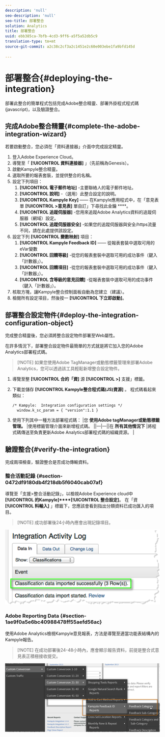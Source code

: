 ```yaml
---
description: 'null'
seo-description: 'null'
seo-title: 部署整合
solution: Analytics
title: 部署整合
uuid: ebb385ca-7bfb-4cd3-9ff6-a5f5a52db5c9
translation-type: tm+mt
source-git-commit: a2c38c2cf3a2c1451e2c60e003ebe1fa9bfd145d

---
```



# 部署整合{#deploying-the-integration}

部署此整合的簡單程式包括完成Adobe整合精靈、部署外掛程式程式碼(javascript)，以及驗證整合。

## 完成Adobe整合精靈{#complete-the-adobe-integration-wizard}

若要啟動整合，您必須在「資料連接器」介面中完成設定精靈。

1. 登入Adobe Experience Cloud。
1. 導覽至「 **[!UICONTROL 資料連接器]** 」（先前稱為Genesis）。
1. 啟動Kampyle整合精靈。
1. 選取所要的報表套裝，並提供整合的名稱。
1. 設定下列項目：
   1. **[!UICONTROL 電子郵件地址]** -主要聯絡人的電子郵件地址。
   1. **[!UICONTROL 說明]** -（選用）此整合設定的說明。
   1. **[!UICONTROL Kampyle Key]** —— 在Kampyle應用程式中，在「意見表單 **[!UICONTROL &gt;意見表]** 單自訂」下尋找此金鑰 ****。
   1. **[!UICONTROL 追蹤伺服器]** -您用來追蹤Adobe Analytics資料的追蹤伺服器（網域）設定。
   1. **[!UICONTROL 追蹤伺服器安全]** -如果您的追蹤伺服器與安全/https流量不同，請在此處提供該設定。
1. 設定下列 **[!UICONTROL 變數映射]** 項目：
   1. **[!UICONTROL Kampyle Feedback ID]** —— 從報表套裝中選取可用的eVar變數
   1. **[!UICONTROL 回饋等級]** -從您的報表套裝中選取可用的成功事件（鍵入「計數器」）。
   1. **[!UICONTROL 回饋項目]** -從您的報表套裝中選取可用的成功事件（鍵入「計數器」）。
   1. **[!UICONTROL 含等級的意見回饋]** -從報表套裝中選取可用的成功事件（鍵入「計數器」）。
1. 核取方塊，讓Kampyle整合控制面板自動為您建立（建議）。
1. 檢閱所有設定項目，然後按一 **[!UICONTROL 下立即啟動]**。

## 部署整合設定物件{#deploy-the-integration-configuration-object}

完成整合精靈後，您必須將整合設定物件部署至Web屬性。

在許多情況下，部署整合設定物件最簡單的方式就是將它加入您的Adobe Analytics部署程式碼。

> [!NOTE] 如果您使用Adobe TagManager或動態標籤管理來部署Adobe Analytics，您可以透過該工具輕鬆新增整合設定物件。

1. 導覽至整 **[!UICONTROL 合的「資]** 源 **[!UICONTROL &gt;]** 支援」標籤。
1. 下載並儲存 **[!UICONTROL Kampyle整合程式碼(JS)資源]** 。 程式碼看起來類似：

   ```
   /* Kampyle:  Integration configuration settings */
     window.k_sc_param = { "version":1.1 }
   ```

1. 使用下列其中一種方法部署程式碼：
|您 **使用Adobe tagManager或動態標籤管理。** |使用標籤管理介面來新增程式碼。 ||—|—||在 **所有其他情況下** |將程式碼傳送至負責更新Adobe Analytics部署程式碼的組織資源。  |

## 驗證整合{#verify-the-integration}

完成兩項檢查，驗證整合是否成功傳輸資料。

### 整合活動記錄 {#section-0472df9180db4f218db5f6040cab07af}

導覽至「支援&gt;整合活動記錄」，以檢視Adobe Experience cloud中 **[!UICONTROL 的Kampyle]****[!UICONTROL 整合設定]**。 在「資 **[!UICONTROL 料輸入]** 」標籤下，您應該會看到指出分類資料已成功匯入的項目。

> [!NOTE] 成功部署後24小時內應會出現記錄項目。

![](assets/integration_activity_log.png)

### Adobe Reporting Data {#section-1ae9f0a5e6bc40988478ff55aefd56ac}

使用Adobe Analytics檢視Kampyle意見報表，方法是導覽至適當功能表結構內的Kampyle報告。

> [!NOTE] 在成功部署後24-48小時內，應會顯示報告資料，前提是整合式意見表正積極接收提交。

![](assets/adobe_reporting_data.png)

